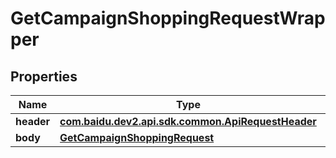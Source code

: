 

# GetCampaignShoppingRequestWrapper


## Properties

Name | Type | Description | Notes
------------ | ------------- | ------------- | -------------
**header** | [**com.baidu.dev2.api.sdk.common.ApiRequestHeader**](com.baidu.dev2.api.sdk.common.ApiRequestHeader.md) |  |  [optional]
**body** | [**GetCampaignShoppingRequest**](GetCampaignShoppingRequest.md) |  |  [optional]



